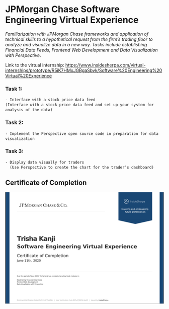 # JPMorgan Chase Software Engineering Virtual Experience 

_Familiarization with JPMorgan Chase frameworks and application of technical skills to a hypothetical request from the firm’s trading floor to analyze and visualize data in a new way. Tasks include establishing Financial Data Feeds, Frontend Web Development and Data Visualization with Perspective_.

Link to the virtual internship: https://www.insidesherpa.com/virtual-internships/prototype/R5iK7HMxJGBgaSbvk/Software%20Engineering%20Virtual%20Experience

### Task 1:
    - Interface with a stock price data feed
    (Interface with a stock price data feed and set up your system for analysis of the data)
### Task 2:
    - Implement the Perspective open source code in preparation for data visualization
### Task 3:

    - Display data visually for traders
      (Use Perspective to create the chart for the trader’s dashboard)
      
## Certificate of Completion

<img src="Certificate.png" width = 1000>
